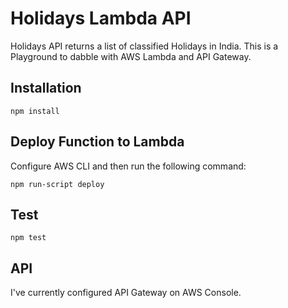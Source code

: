 # Holidays Lambda API

Holidays API returns a list of classified Holidays in India. This is a Playground to dabble with AWS Lambda and API Gateway.

## Installation

    npm install

## Deploy Function to Lambda

Configure AWS CLI and then run the following command:

	npm run-script deploy

## Test

	npm test

## API

I've currently configured API Gateway on AWS Console.

